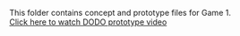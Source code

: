 This folder contains concept and prototype files for Game 1.  
[Click here to watch DODO prototype video](DODO%20prototype.mp4)
